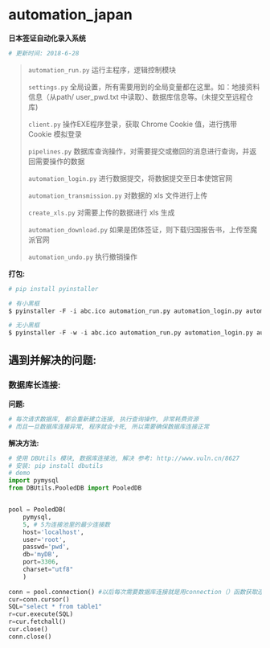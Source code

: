 # automation_japan

**日本签证自动化录入系统**

```python
# 更新时间: 2018-6-28
```

> `automation_run.py` 运行主程序，逻辑控制模块
>
> `settings.py` 全局设置，所有需要用到的全局变量都在这里。如：地接资料信息（从path/ user_pwd.txt 中读取）、数据库信息等。(未提交至远程仓库)
>
> `client.py` 操作EXE程序登录，获取 Chrome Cookie 值，进行携带 Cookie 模拟登录
>
> `pipelines.py` 数据库查询操作，对需要提交或撤回的消息进行查询，并返回需要操作的数据
>
> `automation_login.py` 进行数据提交，将数据提交至日本使馆官网
>
> `automation_transmission.py` 对数据的 xls 文件进行上传
>
> `create_xls.py` 对需要上传的数据进行 xls 生成
>
> `automation_download.py` 如果是团体签证，则下载归国报告书，上传至魔派官网
>
> `automation_undo.py` 执行撤销操作



**打包:**

```python
# pip install pyinstaller

# 有小黑框
$ pyinstaller -F -i abc.ico automation_run.py automation_login.py automation_transmission.py automation_download.py automation_undo.py create_xls.py client.py pipelines.py settings.py

# 无小黑框
$ pyinstaller -F -w -i abc.ico automation_run.py automation_login.py automation_transmission.py automation_download.py automation_undo.py create_xls.py client.py pipelines.py settings.py
```





## 遇到并解决的问题:

### 数据库长连接:

**问题:**

```python
# 每次请求数据库, 都会重新建立连接, 执行查询操作, 非常耗费资源
# 而且一旦数据库连接异常, 程序就会卡死, 所以需要确保数据库连接正常
```
**解决方法:**

```python
# 使用 DBUtils 模块, 数据库连接池, 解决 参考: http://www.vuln.cn/8627
# 安装: pip install dbutils
# demo
import pymysql
from DBUtils.PooledDB import PooledDB


pool = PooledDB(
	pymysql,
	5, # 5为连接池里的最少连接数
	host='localhost',
	user='root',
	passwd='pwd',
	db='myDB',
	port=3306,
	charset="utf8"
	) 
	
conn = pool.connection() #以后每次需要数据库连接就是用connection（）函数获取连接就好了
cur=conn.cursor()
SQL="select * from table1"
r=cur.execute(SQL)
r=cur.fetchall()
cur.close()
conn.close()
```

